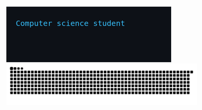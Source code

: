 ![Anurag's GitHub stats](501fc70d39d88f32ce870dfae7bc144f.gif)                                   
![](github-contribution-grid-snake.svg)
